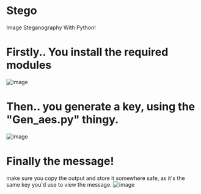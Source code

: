# Stego
Image Steganography With Python!
# Firstly.. You install the required modules
![image](https://github.com/user-attachments/assets/d2593368-edc9-4357-937a-f3ba2037cdba)

# Then.. you generate a key, using the "Gen_aes.py" thingy.
![image](https://github.com/user-attachments/assets/caf47634-a2e7-402b-8db1-c5be886f7899)
# Finally the message!
make sure you copy the output and store it somewhere safe, as it's the same key you'd use to view the message.
![image](https://github.com/user-attachments/assets/c79ee00c-88b1-4884-b42c-32dbe26e6c7f)
